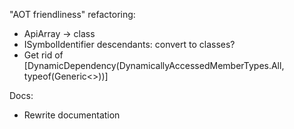 "AOT friendliness" refactoring:
- ApiArray -> class
- ISymbolIdentifier descendants: convert to classes?
- Get rid of [DynamicDependency(DynamicallyAccessedMemberTypes.All, typeof(Generic<>))] 

Docs:
- Rewrite documentation
